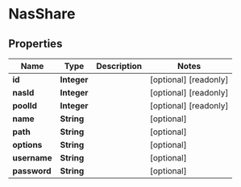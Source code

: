 

# NasShare

## Properties

Name | Type | Description | Notes
------------ | ------------- | ------------- | -------------
**id** | **Integer** |  |  [optional] [readonly]
**nasId** | **Integer** |  |  [optional] [readonly]
**poolId** | **Integer** |  |  [optional] [readonly]
**name** | **String** |  |  [optional]
**path** | **String** |  |  [optional]
**options** | **String** |  |  [optional]
**username** | **String** |  |  [optional]
**password** | **String** |  |  [optional]



